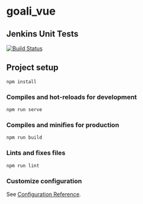 # goali_vue

## Jenkins Unit Tests

[![Build Status](http://167c-94-177-118-63.ngrok.io/buildStatus/icon?job=goali_frontend_unit_tests)](http://167c-94-177-118-63.ngrok.io/job/goali_frontend_unit_tests/)

## Project setup
```
npm install
```

### Compiles and hot-reloads for development
```
npm run serve
```

### Compiles and minifies for production
```
npm run build
```

### Lints and fixes files
```
npm run lint
```

### Customize configuration
See [Configuration Reference](https://cli.vuejs.org/config/).
